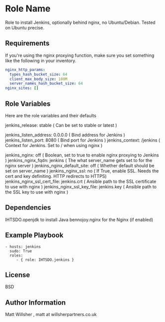 Role Name
========

Role to install Jenkins, optionally behind nginx, no Ubuntu/Debian. Tested on Ubuntu precise.

Requirements
------------

If you're using the nginx proxying function, make sure you set something like the following in your inventory.

```yaml
nginx_http_params:
  types_hash_bucket_size: 64
  client_max_body_size: 100M
  server_names_hash_bucket_size: 64
nginx_sites: []
```

Role Variables
--------------

Here are the role variables and their defaults

jenkins_release: stable ( Can be set to stable or latest )

jenkins_listen_address: 0.0.0.0 ( Bind address for Jenkins )
jenkins_listen_port: 8080 ( Bind port for Jenkins )
jenkins_context: /jenkins ( Context for Jenkins. Set to / when using nginx )

jenkins_nginx: off ( Boolean, set to true to enable nginx proxying to Jenkins )
jenkins_nginx_fqdn: jenkins ( The what server_name gets set to for the nginx server )
jenkins_nginx_default_site: off ( Whether default should be set on server_name )
jenkins_nginx_ssl: no ( If True, enable SSL. Needs the cert and key definiting. HTTP redirects to HTTPS)
jenkins_nginx_ssl_cert_file: jenkins.crt ( Ansible path to the SSL certificate to use with nginx )
jenkins_nginx_ssl_key_file: jenkins.key ( Ansible path to the SSL key to use with nginx )

Dependencies
------------

IHTSDO.openjdk to install Java
bennojoy.nginx for the Nginx (if enabled)

Example Playbook
-------------------------

    - hosts: jenkins
      sudo: True
      roles:
         - { role: IHTSDO.jenkins }

License
-------

BSD

Author Information
------------------

Matt Willsher , matt at willsherpartners.co.uk
